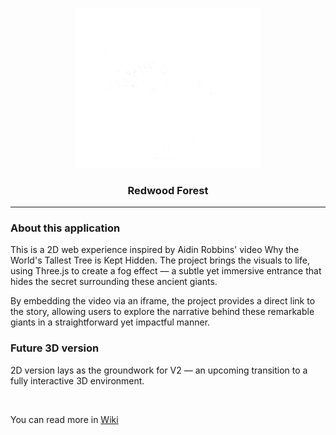 <a name="wiki-top"></a>
<p align="center">
<a href='https://github.com/AuraSp/Redwood-Forest/' target="_blank"><img src='https://github.com/AuraSp/Redwood-Forest/blob/main/public/logo.png' width='300' height='auto' alt='App logo' /></a>
</p>
<h3 align='center'>Redwood Forest</h3>

***

### About this application
This is a 2D web experience inspired by Aidin Robbins' video Why the World's Tallest Tree is Kept Hidden. The project brings the visuals to life, using Three.js to create a fog effect — a subtle yet immersive entrance that hides the secret surrounding these ancient giants.

By embedding the video via an iframe, the project provides a direct link to the story, allowing users to explore the narrative behind these remarkable giants in a straightforward yet impactful manner.


### Future 3D version
2D version lays as the groundwork for V2 — an upcoming transition to a fully interactive 3D environment.

<br>

You can read more in <a href='https://github.com/AuraSp/Redwood-Forest/wiki/1.Home'>Wiki</a>
